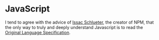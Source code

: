 # JavaScript

I tend to agree with the advice of [Issac Schlueter](http://izs.me/), the creator of NPM, that the only way to truly and deeply understand Javascript is to read the [Original Language Specification](https://tc39.github.io/ecma262/).